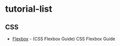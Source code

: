 # tutorial-list

## CSS

* [Flexbox](https://css-tricks.com/snippets/css/a-guide-to-flexbox/) - (CSS Flexbox Guide) CSS Flexbox Guide
